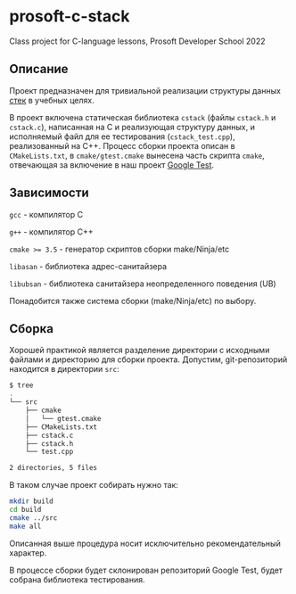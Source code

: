 # prosoft-c-stack
Class project for C-language lessons, Prosoft Developer School 2022

## Описание
Проект предназначен для тривиальной реализации структуры данных [стек](https://neerc.ifmo.ru/wiki/index.php?title=%D0%A1%D1%82%D0%B5%D0%BA) в учебных
целях.

В проект включена статическая библиотека `cstack` (файлы `cstack.h` и `cstack.c`), написанная на C и реализующая структуру данных, и исполняемый файл
для ее тестирования (`cstack_test.cpp`), реализованный на C++. Процесс сборки проекта описан в `CMakeLists.txt`, в `cmake/gtest.cmake` вынесена часть
скрипта `cmake`, отвечающая за включение в наш проект [Google Test](https://github.com/google/googletest).

## Зависимости
`gcc` - компилятор C

`g++` - компилятор C++

`cmake >= 3.5` - генератор скриптов сборки make/Ninja/etc

`libasan` - библиотека адрес-санитайзера

`libubsan` - библиотека санитайзера неопределенного поведения (UB)

Понадобится также система сборки (make/Ninja/etc) по выбору.

## Сборка
Хорошей практикой является разделение директории с исходными файлами и директорию для сборки проекта. Допустим, git-репозиторий находится в директории
`src`:
```bash
$ tree
.
└── src
    ├── cmake
    │   └── gtest.cmake
    ├── CMakeLists.txt
    ├── cstack.c
    ├── cstack.h
    └── test.cpp

2 directories, 5 files
```
В таком случае проект собирать нужно так:
```bash
mkdir build
cd build
cmake ../src
make all
```
Описанная выше процедура носит исключительно рекомендательный характер.

В процессе сборки будет склонирован репозиторий Google Test, будет собрана библиотека тестирования.
